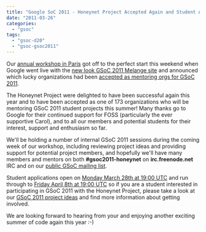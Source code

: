 ```yaml
---
title: "Google SoC 2011 - Honeynet Project Accepted Again and Student Applications Open!"
date: "2011-03-26"
categories: 
  - "gsoc"
tags: 
  - "gsoc-d20"
  - "gsoc-gsoc2011"
---
```


Our [annual workshop in Paris](https://www.honeynet.org/node/626) got off to the perfect start this weekend when Google went live with the [new look GSoC 2011 Melange site](http://www.google-melange.com) and announced which lucky organizations had been [accepted as mentoring orgs for GSoC 2011](http://www.google-melange.com/gsoc/accepted_orgs/google/gsoc2011).  
  
The Honeynet Project were delighted to have been successful again this year and to have been accepted as one of 173 organizations who will be mentoring GSoC 2011 student projects this summer! Many thanks go to Google for their continued support for FOSS (particularly the ever supportive Carol), and to all our members and potential students for their interest, support and enthusiasm so far.  
  
We'll be holding a number of internal GSoC 2011 sessions during the coming week of our workshop, including reviewing project ideas and providing support for potential project members, and hopefully we'll have many members and mentors on both **#gsoc2011-honeynet** on **irc.freenode.net** IRC and on our [public GSoC mailing list](https://public.honeynet.org/mailman/listinfo/gsoc).  
  
Student applications open on [Monday March 28th at 19:00 UTC](http://www.google-melange.com/document/show/gsoc_program/google/gsoc2011/timeline) and run through to [Friday April 8th at 19:00 UTC](http://www.google-melange.com/document/show/gsoc_program/google/gsoc2011/timeline) so if you are a student interested in participating in GSoC 2011 with the Honeynet Project, please take a look at our [GSoC 2011 project ideas](/gsoc/ideas) and find more information about getting involved.  
  
We are looking forward to hearing from your and enjoying another exciting summer of code again this year :-)
